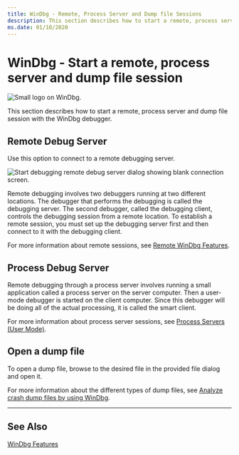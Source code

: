 ```yaml
---
title: WinDbg - Remote, Process Server and Dump file Sessions
description: This section describes how to start a remote, process server and dump file session with the WinDbg debugger.
ms.date: 01/10/2020
---
```


# WinDbg - Start a remote, process server and dump file session

![Small logo on WinDbg.](images/windbgx-preview-logo.png)

This section describes how to start a  remote, process server and dump file session with the WinDbg debugger.

## Remote Debug Server

Use this option to connect to a remote debugging server.

![Start debugging remote debug server dialog showing blank connection screen.](images/windbgx-remote-session.png)

Remote debugging involves two debuggers running at two different locations. The debugger that performs the debugging is called the debugging server. The second debugger, called the debugging client, controls the debugging session from a remote location. To establish a remote session, you must set up the debugging server first and then connect to it with the debugging client.

For more information about remote sessions, see [Remote WinDbg Features](remote-debugging-using-windbg.md).

## Process Debug Server

Remote debugging through a process server involves running a small application called a process server on the server computer. Then a user-mode debugger is started on the client computer. Since this debugger will be doing all of the actual processing, it is called the smart client.

For more information about process server sessions, see [Process Servers (User Mode)](process-servers--user-mode-.md).

## Open a dump file

To open a dump file, browse to the desired file in the provided file dialog and open it.

For more information about the different types of dump files, see [Analyze crash dump files by using WinDbg](crash-dump-files.md).

---

## See Also

[WinDbg Features](debugging-using-windbg-preview.md)
